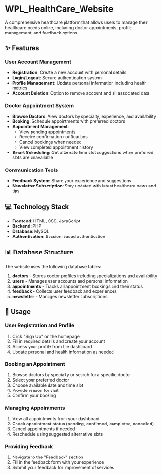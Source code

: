 # WPL_HealthCare_Website

A comprehensive healthcare platform that allows users to manage their healthcare needs online, including doctor appointments, profile management, and feedback options.

## ✨ Features

### User Account Management
* **Registration**: Create a new account with personal details
* **Login/Logout**: Secure authentication system
* **Profile Management**: Update personal information including health metrics
* **Account Deletion**: Option to remove account and all associated data

### Doctor Appointment System
* **Browse Doctors**: View doctors by specialty, experience, and availability
* **Booking**: Schedule appointments with preferred doctors
* **Appointment Management**:
   * View pending appointments
   * Receive confirmation notifications
   * Cancel bookings when needed
   * View completed appointment history
* **Smart Scheduling**: Get alternate time slot suggestions when preferred slots are unavailable

### Communication Tools
* **Feedback System**: Share your experience and suggestions
* **Newsletter Subscription**: Stay updated with latest healthcare news and tips

## 💻 Technology Stack
* **Frontend**: HTML, CSS, JavaScript
* **Backend**: PHP
* **Database**: MySQL
* **Authentication**: Session-based authentication

## 📊 Database Structure
The website uses the following database tables:
1. **doctors** - Stores doctor profiles including specializations and availability
2. **users** - Manages user accounts and personal information
3. **appointments** - Tracks all appointment bookings and their status
4. **feedback** - Collects user feedback and experiences
5. **newsletter** - Manages newsletter subscriptions

## 📱 Usage

### User Registration and Profile
1. Click "Sign Up" on the homepage
2. Fill in required details and create your account
3. Access your profile from the dashboard
4. Update personal and health information as needed

### Booking an Appointment
1. Browse doctors by specialty or search for a specific doctor
2. Select your preferred doctor
3. Choose available date and time slot
4. Provide reason for visit
5. Confirm your booking

### Managing Appointments
1. View all appointments from your dashboard
2. Check appointment status (pending, confirmed, completed, cancelled)
3. Cancel appointments if needed
4. Reschedule using suggested alternative slots

### Providing Feedback
1. Navigate to the "Feedback" section
2. Fill in the feedback form with your experience
3. Submit your feedback for improvement of services
